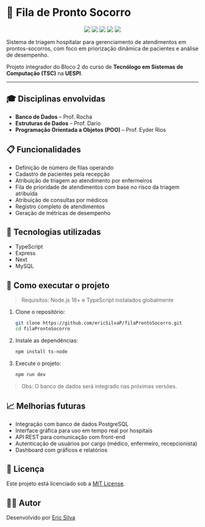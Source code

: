 # 🏥 Fila de Pronto Socorro

<p align="center">
  <img src="https://img.shields.io/github/languages/top/ericSilvaP/filaProntoSocorro" />
  <img src="https://img.shields.io/github/commit-activity/m/ericSilvaP/filaProntoSocorro" />
  <img src="https://img.shields.io/github/repo-size/ericSilvaP/filaProntoSocorro" />
  <img src="https://img.shields.io/github/license/ericSilvaP/filaProntoSocorro" />
  <img src="https://img.shields.io/github/last-commit/ericSilvaP/filaProntoSocorro" />
</p>

Sistema de triagem hospitalar para gerenciamento de atendimentos em prontos-socorros, com foco em priorização dinâmica de pacientes e análise de desempenho.

Projeto integrador do Bloco 2 do curso de **Tecnólogo em Sistemas de Computação (TSC)** na **UESPI**.

---

## 🎓 Disciplinas envolvidas

- **Banco de Dados** – Prof. Rocha  
- **Estruturas de Dados** – Prof. Dario  
- **Programação Orientada a Objetos (POO)** – Prof. Eyder Rios

## 📋 Funcionalidades

* Definição de número de filas operando
* Cadastro de pacientes pela recepção
* Atribuição de triagem ao atendimento por enfermeiros
* Fila de prioridade de atendimentos com base no risco da triagem atribuída
* Atribuição de consultas por médicos
* Registro completo de atendimentos
* Geração de métricas de desempenho

## 🧰 Tecnologias utilizadas

* TypeScript
* Express
* Next
* MySQL

## 🚀 Como executar o projeto

> Requisitos: Node.js 18+ e TypeScript instalados globalmente

1. Clone o repositório:

   ```bash
   git clone https://github.com/ericSilvaP/filaProntoSocorro.git
   cd filaProntoSocorro
   ```

2. Instale as dependências:

   ```bash
   npm install ts-node
   ```

3. Execute o projeto:

   ```bash
   npm run dev
   ```

> Obs: O banco de dados será integrado nas próximas versões.

## 📈 Melhorias futuras

* Integração com banco de dados PostgreSQL
* Interface gráfica para uso em tempo real por hospitais
* API REST para comunicação com front-end
* Autenticação de usuários por cargo (médico, enfermeiro, recepcionista)
* Dashboard com gráficos e relatórios

## 📄 Licença

Este projeto está licenciado sob a [MIT License](LICENSE).

## 🧑‍💻 Autor

Desenvolvido por [Eric Silva](https://github.com/ericSilvaP)
